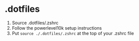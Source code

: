 # .dotfiles

1. Source .dotfiles/.zshrc
2. Follow the powerlevel10k setup instructions
3. Put `source ./.dotfiles/.zshrc` at the top of your .zshrc file
